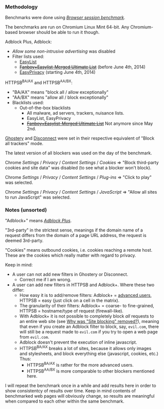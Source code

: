 ### Methodology

Benchmarks were done using [*Browser session benchmark*](https://github.com/gorhill/sessbench).

The benchmarks are run on Chromium Linux Mint 64-bit. Any Chromium-based browser should be able to run it though.

Adblock Plus, Adblock:
- _Allow some non-intrusive advertising_ was disabled
- Filter lists used:
    * [EasyList](https://easylist-downloads.adblockplus.org/easylist.txt)
    * ~~[Fanboy+Easylist-Merged Ultimate List](http://www.fanboy.co.nz/filters.html)~~ (before June 4th, 2014)
    * [EasyPrivacy](https://easylist-downloads.adblockplus.org/easyprivacy.txt) (starting June 4th, 2014)

HTTPSB<sup>BA/AX</sup> and HTTPSB<sup>AA/BX</sup>:
- "BA/AX" means "block all / allow exceptionally"
- "AA/BX" means "allow all / block exceptionally"
- Blacklists used:
    * Out-of-the-box blacklists
        - All malware, ad servers, trackers, nuisance lists.
        - EasyList, EasyPrivacy
        - ~~[Fanboy+Easylist-Merged Ultimate List](http://www.fanboy.co.nz/filters.html)~~ Not anymore since May 2nd.

[Ghostery](http://www.ghostery.com/) and [Disconnect](https://disconnect.me/) were set in their respective equivalent of "Block all trackers" mode.

The latest version of all blockers was used on the day of the benchmark.

Chrome *Settings* / *Privacy* / *Content Settings* / *Cookies* => "Block third-party cookies and site data" was disabled (to see what a blocker won't block).

Chrome *Settings* / *Privacy* / *Content Settings* / *Plug-ins* => "Click to play" was selected.

Chrome *Settings* / *Privacy* / *Content Settings* / *JavaScript* => "Allow all sites to run JavaScript" was selected.

### Notes (unsorted)

"Adblock+" means [*Adblock Plus*](https://adblockplus.org/).

"3rd-party" in the strictest sense, meanings if the domain name of a request differs from the domain of a page URL address, the request is deemed 3rd-party.

"Cookies" means outbound cookies, i.e. cookies reaching a remote host. These are the cookies which really matter with regard to privacy.

Keep in mind:
- A user can not add new filters in Ghostery or Disconnect.
    * Correct me if I am wrong.
- A user can add new filters in HTTPSB and Adblock+. Where these two differ:
    * How easy it is to add/remove filters: Adblock+ = [advanced users](https://adblockplus.org/en/filters), HTTPSB = easy (just click on a cell in the matrix).
    * The granularity of their filters: Adblock+ = coarse- to fine-grained, HTTPSB = hostname/type of request (firewall-like).
    * With Adblock+ it is not possible to completely block *all* requests to an entire web site (see [Why was "Site blocking" removed?](https://web.archive.org/web/20111206122411/https://adblockplus.org/en/faq_features#siteblock)), meaning that even if you create an Adblock filter to block, say, `evil.com`, there will still be a request made to `evil.com` if you try to open a web page from `evil.com`.
    * Adblock doesn't prevent the execution of inline javascript.
    * HTTPSB<sup>BA/AX</sup> breaks a lot of sites, because it allows only images and stylesheets, and block everything else (javascript, cookies, etc.) Thus:
        -  HTTPSB<sup>BA/AX</sup> is rather for the more advanced users.
        -  HTTPSB<sup>AA/BX</sup> is more comparable to other blockers mentioned here.

I will repeat the benchmark once in a while and add results here in order to show consistentcy of results over time. Keep in mind contents of benchmarked web pages will obviously change, so results are meaningful when compared to each other within the same benchmark.